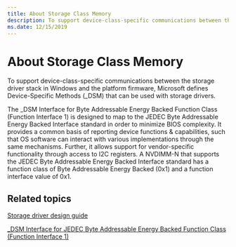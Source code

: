 ```yaml
---
title: About Storage Class Memory
description: To support device-class-specific communications between the storage driver stack in Windows and the platform firmware, Microsoft defines Device-Specific Methods (_DSM) that can be used with storage drivers.
ms.date: 12/15/2019
---
```


# About Storage Class Memory

To support device-class-specific communications between the storage driver stack in Windows and the platform firmware, Microsoft defines Device-Specific Methods (_DSM) that can be used with storage drivers.

The _DSM Interface for Byte Addressable Energy Backed Function Class (Function Interface 1) is designed to map to the JEDEC Byte Addressable Energy Backed Interface standard in order to minimize BIOS complexity. It provides a common basis of reporting device functions & capabilities, such that OS software can interact with various implementations through the same mechanisms. Further, it allows support for vendor-specific functionality through access to I2C registers. A NVDIMM-N that supports the JEDEC Byte Addressable Energy Backed Interface standard has a function class of Byte Addressable Energy Backed (0x1) and a function interface value of 0x1.

## Related topics

[Storage driver design guide](./index.md)

[_DSM Interface for JEDEC Byte Addressable Energy Backed Function Class (Function Interface 1)](-dsm-interface-for-byte-addressable-energy-backed-function-class--function-interface-1-.md)
